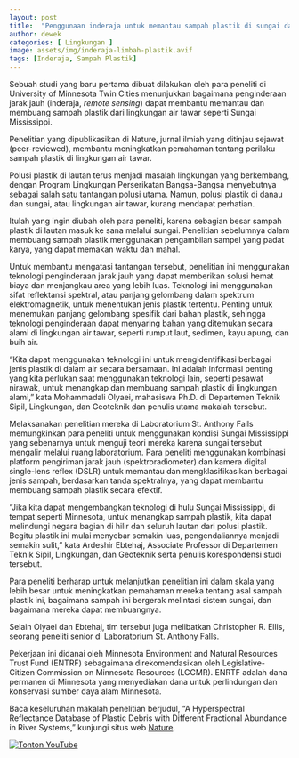 ```yaml
---
layout: post
title:  "Penggunaan inderaja untuk memantau sampah plastik di sungai dan danau"
author: dewek
categories: [ Lingkungan ]
image: assets/img/inderaja-limbah-plastik.avif
tags: [Inderaja, Sampah Plastik]
---
```


Sebuah studi yang baru pertama dibuat dilakukan oleh para peneliti di University of Minnesota Twin Cities menunjukkan bagaimana penginderaan jarak jauh (inderaja, _remote sensing_) dapat membantu memantau dan membuang sampah plastik dari lingkungan air tawar seperti Sungai Mississippi.

Penelitian yang dipublikasikan di Nature, jurnal ilmiah yang ditinjau sejawat (peer-reviewed), membantu meningkatkan pemahaman tentang perilaku sampah plastik di lingkungan air tawar.

Polusi plastik di lautan terus menjadi masalah lingkungan yang berkembang, dengan Program Lingkungan Perserikatan Bangsa-Bangsa menyebutnya sebagai salah satu tantangan polusi utama. Namun, polusi plastik di danau dan sungai, atau lingkungan air tawar, kurang mendapat perhatian.

Itulah yang ingin diubah oleh para peneliti, karena sebagian besar sampah plastik di lautan masuk ke sana melalui sungai. Penelitian sebelumnya dalam membuang sampah plastik menggunakan pengambilan sampel yang padat karya, yang dapat memakan waktu dan mahal.

Untuk membantu mengatasi tantangan tersebut, penelitian ini menggunakan teknologi penginderaan jarak jauh yang dapat memberikan solusi hemat biaya dan menjangkau area yang lebih luas. Teknologi ini menggunakan sifat reflektansi spektral, atau panjang gelombang dalam spektrum elektromagnetik, untuk menentukan jenis plastik tertentu. Penting untuk menemukan panjang gelombang spesifik dari bahan plastik, sehingga teknologi penginderaan dapat menyaring bahan yang ditemukan secara alami di lingkungan air tawar, seperti rumput laut, sedimen, kayu apung, dan buih air.

“Kita dapat menggunakan teknologi ini untuk mengidentifikasi berbagai jenis plastik di dalam air secara bersamaan. Ini adalah informasi penting yang kita perlukan saat menggunakan teknologi lain, seperti pesawat nirawak, untuk menangkap dan membuang sampah plastik di lingkungan alami,” kata Mohammadali Olyaei, mahasiswa Ph.D. di Departemen Teknik Sipil, Lingkungan, dan Geoteknik dan penulis utama makalah tersebut.

Melaksanakan penelitian mereka di Laboratorium St. Anthony Falls memungkinkan para peneliti untuk menggunakan kondisi Sungai Mississippi yang sebenarnya untuk menguji teori mereka karena sungai tersebut mengalir melalui ruang laboratorium. Para peneliti menggunakan kombinasi platform pengiriman jarak jauh (spektroradiometer) dan kamera digital single-lens reflex (DSLR) untuk memantau dan mengklasifikasikan berbagai jenis sampah, berdasarkan tanda spektralnya, yang dapat membantu membuang sampah plastik secara efektif.

“Jika kita dapat mengembangkan teknologi di hulu Sungai Mississippi, di tempat seperti Minnesota, untuk menangkap sampah plastik, kita dapat melindungi negara bagian di hilir dan seluruh lautan dari polusi plastik. Begitu plastik ini mulai menyebar semakin luas, pengendaliannya menjadi semakin sulit,” kata Ardeshir Ebtehaj, Associate Professor di Departemen Teknik Sipil, Lingkungan, dan Geoteknik serta penulis korespondensi studi tersebut.

Para peneliti berharap untuk melanjutkan penelitian ini dalam skala yang lebih besar untuk meningkatkan pemahaman mereka tentang asal sampah plastik ini, bagaimana sampah ini bergerak melintasi sistem sungai, dan bagaimana mereka dapat membuangnya.

Selain Olyaei dan Ebtehaj, tim tersebut juga melibatkan Christopher R. Ellis, seorang peneliti senior di Laboratorium St. Anthony Falls.

Pekerjaan ini didanai oleh Minnesota Environment and Natural Resources Trust Fund (ENTRF) sebagaimana direkomendasikan oleh Legislative-Citizen Commission on Minnesota Resources (LCCMR). ENRTF adalah dana permanen di Minnesota yang menyediakan dana untuk perlindungan dan konservasi sumber daya alam Minnesota. 

Baca keseluruhan makalah penelitian berjudul, “A Hyperspectral Reflectance Database of Plastic Debris with Different Fractional Abundance in River Systems,” kunjungi situs web [Nature](https://www.nature.com/articles/s41597-024-03974-x#Ack1).

[![Tonton YouTube](https://img.youtube.com/vi/yaUmFwJwUAE/hqdefault.jpg)](https://www.youtube.com/watch?v=yaUmFwJwUAE)